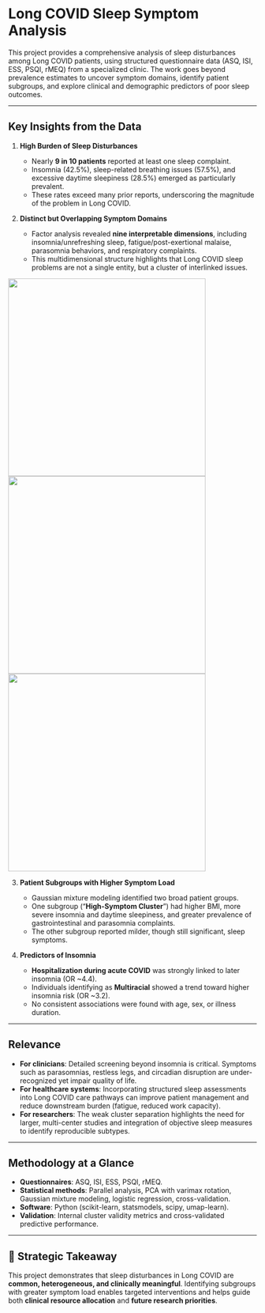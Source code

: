 # Long COVID Sleep Symptom Analysis

This project provides a comprehensive analysis of sleep disturbances among Long COVID patients, using structured questionnaire data (ASQ, ISI, ESS, PSQI, rMEQ) from a specialized clinic. The work goes beyond prevalence estimates to uncover symptom domains, identify patient subgroups, and explore clinical and demographic predictors of poor sleep outcomes.

---

## Key Insights from the Data

1. **High Burden of Sleep Disturbances**

   * Nearly **9 in 10 patients** reported at least one sleep complaint.
   * Insomnia (42.5%), sleep-related breathing issues (57.5%), and excessive daytime sleepiness (28.5%) emerged as particularly prevalent.
   * These rates exceed many prior reports, underscoring the magnitude of the problem in Long COVID.

2. **Distinct but Overlapping Symptom Domains**

   * Factor analysis revealed **nine interpretable dimensions**, including insomnia/unrefreshing sleep, fatigue/post-exertional malaise, parasomnia behaviors, and respiratory complaints.
   * This multidimensional structure highlights that Long COVID sleep problems are not a single entity, but a cluster of interlinked issues.

    
<img src="results/github/umap_nice_plot.png" width="400">
<img src="results/github/radar_clusters.png" width="400">
<img src="results/github/heatmap_loadings_all.png" width="400">



3. **Patient Subgroups with Higher Symptom Load**

   * Gaussian mixture modeling identified two broad patient groups.
   * One subgroup (“**High-Symptom Cluster**”) had higher BMI, more severe insomnia and daytime sleepiness, and greater prevalence of gastrointestinal and parasomnia complaints.
   * The other subgroup reported milder, though still significant, sleep symptoms.

4. **Predictors of Insomnia**

   * **Hospitalization during acute COVID** was strongly linked to later insomnia (OR \~4.4).
   * Individuals identifying as **Multiracial** showed a trend toward higher insomnia risk (OR \~3.2).
   * No consistent associations were found with age, sex, or illness duration.

---

## Relevance

* **For clinicians**: Detailed screening beyond insomnia is critical. Symptoms such as parasomnias, restless legs, and circadian disruption are under-recognized yet impair quality of life.
* **For healthcare systems**: Incorporating structured sleep assessments into Long COVID care pathways can improve patient management and reduce downstream burden (fatigue, reduced work capacity).
* **For researchers**: The weak cluster separation highlights the need for larger, multi-center studies and integration of objective sleep measures to identify reproducible subtypes.

---

## Methodology at a Glance

* **Questionnaires**: ASQ, ISI, ESS, PSQI, rMEQ.
* **Statistical methods**: Parallel analysis, PCA with varimax rotation, Gaussian mixture modeling, logistic regression, cross-validation.
* **Software**: Python (scikit-learn, statsmodels, scipy, umap-learn).
* **Validation**: Internal cluster validity metrics and cross-validated predictive performance.

---

## 🚀 Strategic Takeaway

This project demonstrates that sleep disturbances in Long COVID are **common, heterogeneous, and clinically meaningful**. Identifying subgroups with greater symptom load enables targeted interventions and helps guide both **clinical resource allocation** and **future research priorities**.

